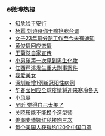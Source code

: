 ### :fire:微博热搜<br>
- <a href="https://s.weibo.com/weibo?q=%23%E7%9F%A5%E5%8D%B1%E9%99%A9%E5%B9%B3%E5%AE%89%E8%A1%8C%23&Refer=new_time">知危险平安行</a><br>
- <a href="https://s.weibo.com/weibo?q=%E6%9D%A8%E5%B9%82%20%E5%88%98%E8%AF%97%E8%AF%97%E4%BD%A0%E5%B9%B2%E5%98%9B%E6%8A%A2%E6%88%91%E5%8F%B0%E8%AF%8D&Refer=top">杨幂 刘诗诗你干嘛抢我台词</a><br>
- <a href="https://s.weibo.com/weibo?q=%23%E5%A5%B3%E5%AD%9023%E5%B9%B4%E5%89%8D%E5%88%86%E9%85%8D%E5%B7%A5%E4%BD%9C%E8%87%B3%E4%BB%8A%E6%9C%AA%E6%9C%89%E9%80%9A%E7%9F%A5%23&Refer=top">女子23年前分配工作至今未有通知</a><br>
- <a href="https://s.weibo.com/weibo?q=%23%E9%BB%84%E4%BF%8A%E6%8D%B7%E5%9B%9E%E5%BA%94%E6%81%8B%E6%83%85%23&Refer=top">黄俊捷回应恋情</a><br>
- <a href="https://s.weibo.com/weibo?q=%23%E7%8E%8B%E8%8F%8A%E6%80%BC%E8%87%AA%E5%AE%B6%E5%AE%A3%E4%BC%A0%23&Refer=top">王菊怼自家宣传</a><br>
- <a href="https://s.weibo.com/weibo?q=%23%E5%B0%8F%E7%94%B7%E5%AD%A9%E7%AC%AC%E4%B8%80%E6%AC%A1%E8%A7%81%E5%88%B0%E7%94%B7%E7%94%9F%E5%8C%96%E5%A6%86%23&Refer=top">小男孩第一次见到男生化妆</a><br>
- <a href="https://s.weibo.com/weibo?q=%E6%B1%9F%E8%A5%BF%E8%8A%A6%E6%BA%AA%E5%8F%91%E7%94%9F%E9%87%8D%E5%A4%A7%E5%88%91%E4%BA%8B%E6%A1%88%E4%BB%B6&Refer=top">江西芦溪发生重大刑事案件</a><br>
- <a href="https://s.weibo.com/weibo?q=%23%E6%88%91%E7%88%B1%E7%BE%8E%E5%A5%B3%23&Refer=top">我爱美女</a><br>
- <a href="https://s.weibo.com/weibo?q=%E6%B7%B1%E5%9C%B3%E6%96%B0%E5%A2%9E1%E4%BE%8B%E6%96%B0%E5%86%A0%E9%98%B3%E6%80%A7%E7%97%85%E4%BE%8B&Refer=top">深圳新增1例新冠阳性病例</a><br>
- <a href="https://s.weibo.com/weibo?q=%E5%8D%8E%E6%98%A5%E8%8E%B9%E5%9B%9E%E5%BA%94%E5%85%A8%E7%90%83%E7%96%AB%E6%83%85%E5%B0%86%E8%BF%8E%E6%9D%A5%E5%AF%92%E5%86%B7%E5%86%AC%E5%A4%A9&Refer=top">华春莹回应全球疫情将迎来寒冷冬天</a><br>
- <a href="https://s.weibo.com/weibo?q=%E5%B0%8F%E9%A3%8E%E6%9A%B4&Refer=top">小风暴</a><br>
- <a href="https://s.weibo.com/weibo?q=%E5%90%B4%E6%98%95%20%E8%A7%89%E5%BE%97%E8%87%AA%E5%B7%B1%E5%A4%AA%E7%BE%8E%E4%BA%86&Refer=top">吴昕 觉得自己太美了</a><br>
- <a href="https://s.weibo.com/weibo?q=%23%E5%85%B3%E6%99%93%E5%BD%A4%E8%83%BD%E4%B8%8D%E8%83%BD%E6%8D%A2%E4%B8%AA%E9%80%A0%E5%9E%8B%E5%B8%88%23&Refer=top">关晓彤能不能换个造型师</a><br>
- <a href="https://s.weibo.com/weibo?q=%E5%A7%9C%E6%BD%AE%E9%BA%A6%E8%BF%AA%E5%A8%9C%E7%BA%A2%E6%AF%AF%E6%8E%A5%E5%90%BB%E4%B8%89%E6%AC%A1&Refer=top">姜潮麦迪娜红毯接吻三次</a><br>
- <a href="https://s.weibo.com/weibo?q=%23%E6%AF%8F%E4%B8%AA%E7%BE%8E%E5%9B%BD%E4%BA%BA%E8%8E%B7%E5%BE%97%E7%BA%A6120%E4%B8%AA%E4%B8%AD%E5%9B%BD%E5%8F%A3%E7%BD%A9%23&Refer=top">每个美国人获得约120个中国口罩</a><br>
